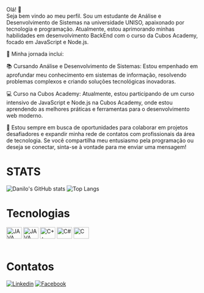 Olá! 👋</br>
Seja bem vindo ao meu perfil.
Sou um estudante de Análise e Desenvolvimento de Sistemas na universidade UNISO, apaixonado por tecnologia e programação. Atualmente, estou aprimorando minhas habilidades em desenvolvimento BackEnd com o curso da Cubos Academy, focado em JavaScript e Node.js.

🌟 Minha jornada inclui:

📚 Cursando Análise e Desenvolvimento de Sistemas: Estou empenhado em aprofundar meu conhecimento em sistemas de informação, resolvendo problemas complexos e criando soluções tecnológicas inovadoras.

💻 Curso na Cubos Academy: Atualmente, estou participando de um curso intensivo de JavaScript e Node.js na Cubos Academy, onde estou aprendendo as melhores práticas e ferramentas para o desenvolvimento web moderno.

🤝 Estou sempre em busca de oportunidades para colaborar em projetos desafiadores e expandir minha rede de contatos com profissionais da área de tecnologia. Se você compartilha meu entusiasmo pela programação ou deseja se conectar, sinta-se à vontade para me enviar uma mensagem!

# STATS

![Danilo's GitHub stats](https://github-readme-stats.vercel.app/api?username=DaniloMabilia&show_icons=true&theme=shadow_green)
![Top Langs](https://github-readme-stats.vercel.app/api/top-langs/?username=DaniloMabilia&show_icons=true&theme=shadow_green)


# Tecnologias
<div>
  <img align="center" alt="JAVA" height="30" width="40" src="https://cdn.jsdelivr.net/gh/devicons/devicon/icons/javascript/javascript-original.svg" />
  <img align="center" alt="JAVA" height="30" width="40" src="https://cdn.jsdelivr.net/gh/devicons/devicon/icons/java/java-original.svg" />
  <img align="center" alt="C++" height="30" width="40" src="https://cdn.jsdelivr.net/gh/devicons/devicon/icons/cplusplus/cplusplus-original.svg" />
  <img align="center" alt="C#" height="30" width="40" src="https://cdn.jsdelivr.net/gh/devicons/devicon/icons/csharp/csharp-original.svg" />
  <img align="center" alt="C" height="30" width="40" src="https://cdn.jsdelivr.net/gh/devicons/devicon/icons/c/c-original.svg" />  
</div>
</br>

# Contatos
<div>
  
  [![Linkedin](https://img.shields.io/badge/LinkedIn-0077B5?style=for-the-badge&logo=linkedin&logoColor=white)](https://www.linkedin.com/in/danilo-souza-mabilia-23662056)
  [![Facebook](https://img.shields.io/badge/Facebook-1877F2?style=for-the-badge&logo=facebook&logoColor=white)](https://www.facebook.com/DaniloMabilia)
  
</div>



